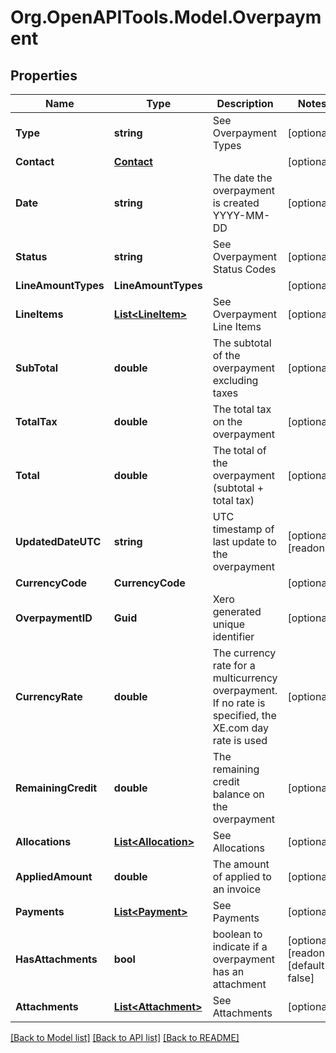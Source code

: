 # Org.OpenAPITools.Model.Overpayment

## Properties

Name | Type | Description | Notes
------------ | ------------- | ------------- | -------------
**Type** | **string** | See Overpayment Types | [optional] 
**Contact** | [**Contact**](Contact.md) |  | [optional] 
**Date** | **string** | The date the overpayment is created YYYY-MM-DD | [optional] 
**Status** | **string** | See Overpayment Status Codes | [optional] 
**LineAmountTypes** | **LineAmountTypes** |  | [optional] 
**LineItems** | [**List&lt;LineItem&gt;**](LineItem.md) | See Overpayment Line Items | [optional] 
**SubTotal** | **double** | The subtotal of the overpayment excluding taxes | [optional] 
**TotalTax** | **double** | The total tax on the overpayment | [optional] 
**Total** | **double** | The total of the overpayment (subtotal + total tax) | [optional] 
**UpdatedDateUTC** | **string** | UTC timestamp of last update to the overpayment | [optional] [readonly] 
**CurrencyCode** | **CurrencyCode** |  | [optional] 
**OverpaymentID** | **Guid** | Xero generated unique identifier | [optional] 
**CurrencyRate** | **double** | The currency rate for a multicurrency overpayment. If no rate is specified, the XE.com day rate is used | [optional] 
**RemainingCredit** | **double** | The remaining credit balance on the overpayment | [optional] 
**Allocations** | [**List&lt;Allocation&gt;**](Allocation.md) | See Allocations | [optional] 
**AppliedAmount** | **double** | The amount of applied to an invoice | [optional] 
**Payments** | [**List&lt;Payment&gt;**](Payment.md) | See Payments | [optional] 
**HasAttachments** | **bool** | boolean to indicate if a overpayment has an attachment | [optional] [readonly] [default to false]
**Attachments** | [**List&lt;Attachment&gt;**](Attachment.md) | See Attachments | [optional] 

[[Back to Model list]](../README.md#documentation-for-models) [[Back to API list]](../README.md#documentation-for-api-endpoints) [[Back to README]](../README.md)

